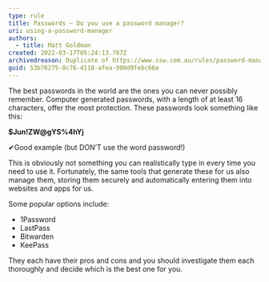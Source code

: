 ```yaml
---
type: rule
title: Passwords – Do you use a password manager?
uri: using-a-password-manager
authors:
  - title: Matt Goldman
created: 2022-03-17T05:24:13.787Z
archivedreason: Duplicate of https://www.ssw.com.au/rules/password-manager
guid: 53b76275-8c76-4118-afea-900d9febc66e
---
```



The best passwords in the world are the ones you can never possibly remember. Computer generated passwords, with a length of at least 16 characters, offer the most protection. These passwords look something like this:

**$Jun!ZW@gYS%4hYj**

✔Good example (but DON’T use the word password!)



<!--endintro-->



This is obviously not something you can realistically type in every time you need to use it. Fortunately, the same tools that generate these for us also manage them, storing them securely and automatically entering them into websites and apps for us.

Some popular options include:

* 1Password
* LastPass
* Bitwarden
* KeePass

They each have their pros and cons and you should investigate them each thoroughly and decide which is the best one for you.
